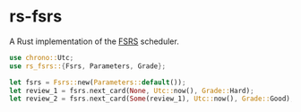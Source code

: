 # rs-fsrs

A Rust implementation of the [FSRS](https://github.com/open-spaced-repetition/fsrs4anki/wiki/The-Algorithm) scheduler.

```rust
use chrono::Utc;
use rs_fsrs::{Fsrs, Parameters, Grade};

let fsrs = Fsrs::new(Parameters::default());
let review_1 = fsrs.next_card(None, Utc::now(), Grade::Hard);
let review_2 = fsrs.next_card(Some(review_1), Utc::now(), Grade::Good);
```
